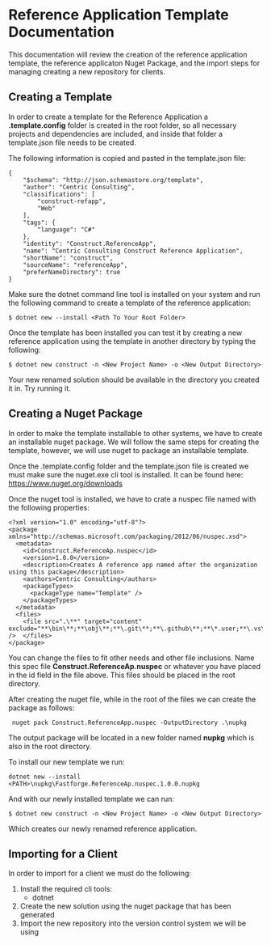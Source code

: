 # Reference Application Template Documentation

This documentation will review the creation of the reference application template, the reference applicaton Nuget Package, and the import steps for managing creating a new repository for clients.

## Creating a Template

In order to create a template for the Reference Application a **.template.config** folder is created in the root folder, so all necessary projects and dependencies are included, and inside that folder a template.json file needs to be created. 

The following information is copied and pasted in the template.json file:

```
{
    "$schema": "http://json.schemastore.org/template",
    "author": "Centric Consulting",
    "classifications": [
        "construct-refapp",
        "Web"
    ],
    "tags": {
        "language": "C#"
    },
    "identity": "Construct.ReferenceApp",
    "name": "Centric Consulting Construct Reference Application",
    "shortName": "construct",
    "sourceName": "referenceApp",
    "preferNameDirectory": true
}
```

Make sure the dotnet command line tool is installed on your system and run the following command to create a template of the reference application:

```
$ dotnet new --install <Path To Your Root Folder>
```

Once the template has been installed you can test it by creating a new reference application using the template in another directory by typing the following:

```
$ dotnet new construct -n <New Project Name> -o <New Output Directory>
```

Your new renamed solution should be available in the directory you created it in. Try running it.

## Creating a Nuget Package
In order to make the template installable to other systems, we have to create an installable nuget package. We will follow the same steps for creating the template, however, we will use nuget to package an installable template.

Once the .template.config folder and the template.json file is created we must make sure the nuget.exe cli tool is installed. It can be found here:
https://www.nuget.org/downloads

Once the nuget tool is installed, we have to crate a nuspec file named with the following properties:

```
<?xml version="1.0" encoding="utf-8"?>
<package xmlns="http://schemas.microsoft.com/packaging/2012/06/nuspec.xsd">
  <metadata>
    <id>Construct.ReferenceAp.nuspec</id>
    <version>1.0.0</version>
    <description>Creates A reference app named after the organization using this package</description>
    <authors>Centric Consulting</authors>
    <packageTypes>
      <packageType name="Template" />
    </packageTypes>
  </metadata>
  <files>
    <file src=".\**" target="content" exclude="**\bin\**;**\obj\**;**\.git\**;**\.github\**;**\*.user;**\.vs\**;**\.vscode\**;**\.gitignore" />  </files>  
</package>
```
You can change the files to fit other needs and other file inclusions. Name this spec file **Construct.ReferenceAp.nuspec** or whatever you have placed in the id field in the file above. This files should be placed in the root directory.

After creating the nuget file, while in the root of the files we can create the package as follows:
```
 nuget pack Construct.ReferenceApp.nuspec -OutputDirectory .\nupkg
```
The output package will be located in a new folder named **nupkg** which is also in the root directory.

To install our new template we run:
```
dotnet new --install <PATH>\nupkg\Fastforge.ReferenceAp.nuspec.1.0.0.nupkg
```
And with our newly installed template we can run:

```
$ dotnet new construct -n <New Project Name> -o <New Output Directory>
```
Which creates our newly renamed reference application.

## Importing for a Client
In order to import for a client we must do the following:

1. Install the required cli tools:
    - dotnet
2. Create the new solution using the nuget package that has been generated
3. Import the new repository into the version control system we will be using
